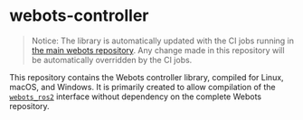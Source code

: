 # webots-controller

> Notice: The library is automatically updated with the CI jobs running in [the main webots repository](https://github.com/cyberbotics/webots).
> Any change made in this repository will be automatically overridden by the CI jobs.

This repository contains the Webots controller library, compiled for Linux, macOS, and Windows.
It is primarily created to allow compilation of the [`webots_ros2`](https://github.com/cyberbotics/webots_ros2) interface without dependency on the complete Webots repository.
